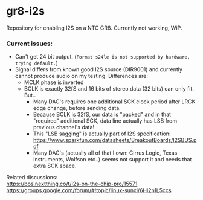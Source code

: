 # gr8-i2s
Repository for enabling I2S on a NTC GR8. Currently not working, WiP.

### Current issues:
* Can't get 24 bit output. (`Format s24le is not supported by hardware, trying default.`)
* Signal differs from known good I2S source (DIR9001) and currently cannot produce audio on my testing. Differences are:
  * MCLK phase is inverted
  * BCLK is exactly 32fS and 16 bits of stereo data (32 bits) can only fit. But..
    * Many DAC's requires one additional SCK clock period after LRCK edge change, before sending data.
    * Because BCLK is 32fS, our data is "packed" and in that "required" additional SCK, data line actually has LSB from previous channel's data!
    * This "LSB sagging" is actually part of I2S specification: https://www.sparkfun.com/datasheets/BreakoutBoards/I2SBUS.pdf
    * Many DAC's (actually all of that I own: Cirrus Logic, Texas Instruments, Wolfson etc..) seems not support it and needs that extra SCK space.


Related discussions:  
https://bbs.nextthing.co/t/i2s-on-the-chip-pro/15571  
https://groups.google.com/forum/#!topic/linux-sunxi/6Hl2n1L5ccs

